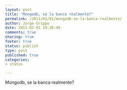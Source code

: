 ```yaml
--- 
layout: post
title: "Mongodb, se la banca realmente?"
permalink: /2011/02/01/mongodb-se-la-banca-realmente/
author: Jorge Grippo
date: 2011-02-01 19:38:40
comments: true
sharing: true
footer: true
status: publish
type: post
published: true
categories: 
- status

---
```

<!-- 165 -->
Mongodb, se la banca realmente?

